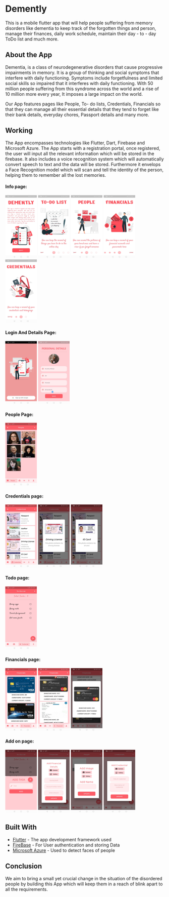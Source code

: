 # Demently

This is a mobile flutter app that will help people suffering from memory disorders like dementia to keep track of the forgotten things and person, manage their finances, daily work schedule, maintain their day - to - day ToDo list and much more. 




## About the App
Dementia, is a class of  neurodegenerative disorders that cause progressive impairments in memory. It is a group of thinking and social symptoms that interfere with daily functioning. Symptoms include forgetfulness and limited social skills so impaired that it interferes with daily functioning. With 50 million people suffering from this syndrome across the world and a rise of 10 million more every year, It imposes a large impact on the world. 

Our App features pages like People, To- do lists, Credentials, Financials so that they can manage all their essential details that they tend to forget like their bank details, everyday chores, Passport details and many more. 


## Working

The App encompasses technologies like Flutter, Dart, Firebase and Microsoft Azure. 
The App starts with a registration portal, once registered, the user will input all the relevant information which will be stored in the firebase. It also includes a voice recognition system which will automatically convert speech to text and the data will be stored. Furthermore it envelops a Face Recognition model which will scan and tell the identity of the person, helping them to remember all the lost memories.

#### Info page:

<img src="info1.jpeg"  height="200" width="100" margin="20" >

<img src="info2.jpeg"  height="200" width="100" >

<img src="info3.jpeg"  height="200" width="100" >

<img src="info4.jpeg"  height="200" width="100" margin="20" >

<img src="info5.jpeg"  height="200" width="100" >

<br>

#### Login And Details Page:

<img src="l1.jpeg"  height="200" width="100" >

<img src="l2.jpeg"  height="200" width="100" >

#### People Page:

<img src="people1.jpeg"  height="200" width="100" >


#### Credentials page:

<img src="Credentials1.jpeg"  height="200" width="100" >

<img src="Credentials2.jpeg"  height="200" width="100" >

<img src="Credentials3.jpeg"  height="200" width="100" >


#### Todo page:

<img src="todo.jpeg"  height="200" width="100" >

#### Financials page:

<img src="Financials1.jpeg"  height="200" width="100" margin="20" >

<img src="Financials2.jpeg"  height="200" width="100" >

<img src="Financials3.jpeg"  height="200" width="100" >
<br>

#### Add on page:

<img src="add1.jpeg"  height="200" width="100" margin="20" >

<img src="add2.jpeg"  height="200" width="100" >

<img src="add3.jpeg"  height="200" width="100" >

<img src="add4.jpeg"  height="200" width="100" >
<br>


## Built With


* [Flutter](https://flutter.dev/) - The app development framework used
* [FireBase](https://firebase.google.com/) - For User authentication and storing Data
* [Microsoft Azure](https://azure.microsoft.com/en-in/) - Used to detect faces of people


## Conclusion

We aim to bring a small yet crucial change in the situation of the disordered people by building this App which will keep them in a reach of blink apart to all the requirements.

